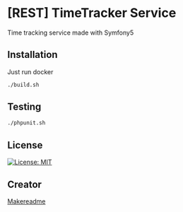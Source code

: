 # [REST] TimeTracker Service

Time tracking service made with Symfony5

## Installation

Just run docker

```bash
./build.sh
```

## Testing

```bash
./phpunit.sh
```

## License
[![License: MIT](https://img.shields.io/badge/License-MIT-green.svg)](https://opensource.org/licenses/MIT)

## Creator
[Makereadme](https://www.makeareadme.com/)



